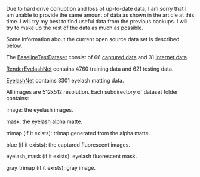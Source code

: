 Due to hard drive corruption and loss of up-to-date data, I am sorry that I am unable to provide the same amount of data as shown in the article at this time. I will try my best to find useful data from the previous backups. I will try to make up the rest of the data as much as possible.

Some information about the current open source data set is described below.

The [BaselineTestDataset](https://drive.google.com/drive/folders/1Hf_NpYcNMENovsNBFLxcfxDORkWq7KDN?usp=share_link) consist of 66 [captured data](https://drive.google.com/drive/folders/1Z9WmRiQ5tjNgrIej2g3G9M2bEq28k6FR?usp=share_link) and 31 [Internet data](https://drive.google.com/drive/folders/1bR8r1zCvt8yX9FLdtNpFGT3Xwk-R2Grz?usp=share_link)

[RenderEyelashNet](https://drive.google.com/drive/folders/16Fn20KGOFr7j7qyIjLcCQX6tDbE_LRol?usp=share_link) contains 4760 training data and 621 testing data.

[EyelashNet](https://drive.google.com/drive/folders/1apS34-DIokrC-9Nx4z0Zl7Ko9r7bL1HJ?usp=share_link)  contains 3301 eyelash matting data.


All images are 512x512 resolution. Each subdirectory of dataset folder contains:

image: the eyelash images.

mask: the eyelash alpha matte.

trimap (if it exists): trimap generated from the alpha matte.

blue (if it exists): the captured fluorescent images.

eyelash_mask (if it exists): eyelash fluorescent mask.

gray_trimap (if it exists): gray image.
